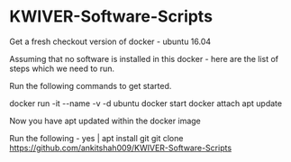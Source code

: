 # KWIVER-Software-Scripts

Get a fresh checkout version of docker - ubuntu 16.04

Assuming that no software is installed in this docker - here are the list of steps which we need to run. 

Run the following commands to get started. 

docker run -it --name <your favourite string>  -v <ANY specific mount path you desire> -d ubuntu
docker start <container id>
docker attach <container id>
apt update

Now you have apt updated within the docker image

Run the following - 
yes | apt install git
git clone https://github.com/ankitshah009/KWIVER-Software-Scripts

